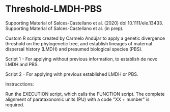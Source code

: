 # Threshold-LMDH-PBS
Supporting Material of Salces-Castellano et al. (2020) doi 10.1111/ele.13433.
Supporting Material of Salces-Castellano et al. (in prep).

Custom R scripts created by Carmelo Andújar to apply a genetic divergence threshold on the phylogenetic tree, and establish lineages of maternal dispersal history (LMDH) and presumed biological species (PBS).

Script 1 - For applying without previous information, to establish de novo LMDH and PBS.

Script 2 - For applying with previous established LMDH or PBS.

Instrucctions:

Run the EXECUTION script, which calls the FUNCTION script. The complete alignment of parataxonomic units (PU) with a code "XX + number" is required.
